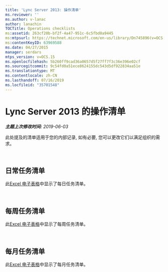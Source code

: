 ```yaml
---
title: 'Lync Server 2013: 操作清单'
ms.reviewer: ''
ms.author: v-lanac
author: lanachin
TOCTitle: Operations checklists
ms:assetid: 263cf20b-bf2f-4a47-951c-6c5fbd0a9445
ms:mtpsurl: https://technet.microsoft.com/en-us/library/Dn745896(v=OCS.15)
ms:contentKeyID: 63969588
ms.date: 04/27/2015
manager: serdars
mtps_version: v=OCS.15
ms.openlocfilehash: 5b260ff9cad36a0657d5f27ff7f3c36e396e02cf
ms.sourcegitcommit: 9c54fd0a51ece8624155dc543d5df922834aa51e
ms.translationtype: MT
ms.contentlocale: zh-CN
ms.lasthandoff: 07/16/2019
ms.locfileid: "35701548"
---
```

# <a name="operations-checklists-for-lync-server-2013"></a>Lync Server 2013 的操作清单 


_**主题上次修改时间:** 2019-06-03_

此处提及的清单适用于您的内部记录, 如有必要, 您可以更改它们以满足组织的需求。

<br>

## <a name="daily-task-checklist"></a>日常任务清单

此[Excel 电子表格](https://github.com/MicrosoftDocs/OfficeDocs-SkypeForBusiness/blob/live/Lync/LyncServer/downloads/operations-daily.xlsx?raw=true)中显示了每日任务清单。

<br>

## <a name="weekly-task-checklist"></a>每周任务清单

此[Excel 电子表格](https://github.com/MicrosoftDocs/OfficeDocs-SkypeForBusiness/blob/live/Lync/LyncServer/downloads/operations-weekly.xlsx?raw=true)中显示了每周任务清单。


<br>

## <a name="monthly-task-checklist"></a>每月任务清单


此[Excel 电子表格](https://github.com/MicrosoftDocs/OfficeDocs-SkypeForBusiness/blob/live/Lync/LyncServer/downloads/operations-monthly.xlsx?raw=true)中显示了每月任务清单。

